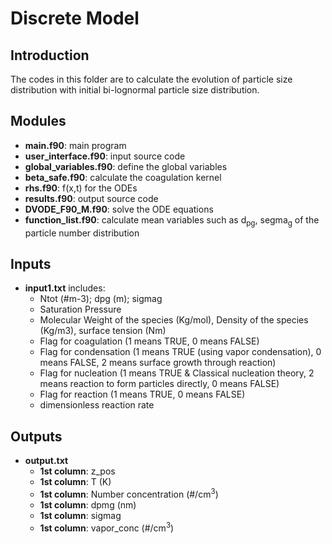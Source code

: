 # Discrete Model

## Introduction
The codes in this folder are to calculate the evolution of particle size distribution with initial bi-lognormal particle size distribution.

## Modules

- **main.f90**: main program
- **user\_interface.f90**: input source code
- **global\_variables.f90**: define the global variables
- **beta_safe.f90**: calculate the coagulation kernel
- **rhs.f90**: f(x,t) for the ODEs
- **results.f90**: output source code
- **DVODE\_F90_M.f90**: solve the ODE equations
- **function\_list.f90**: calculate mean variables such as d<sub>pg</sub>, segma<sub>g</sub> of the particle number distribution

## Inputs

- **input1.txt** includes:
	- Ntot (#m-3); dpg (m); sigmag
	- Saturation Pressure
	- Molecular Weight of the species (Kg/mol), Density of the species (Kg/m3), surface tension (Nm)
	- Flag for coagulation (1 means TRUE, 0 means FALSE)
	- Flag for condensation (1 means TRUE (using vapor condensation), 0 means FALSE, 2 means surface growth through reaction)
	- Flag for nucleation (1 means TRUE & Classical nucleation theory, 2 means reaction to form particles directly,  0 means FALSE)
	- Flag for reaction (1 means TRUE, 0 means FALSE)
	- dimensionless reaction rate

## Outputs
- **output.txt**
	- **1st column**: z_pos
	- **1st column**: T (K)
	- **1st column**: Number concentration	(\#/cm<sup>3</sup>)
	- **1st column**: dpmg	(nm)	
	- **1st column**: sigmag	
	- **1st column**: vapor_conc	(\#/cm<sup>3</sup>)